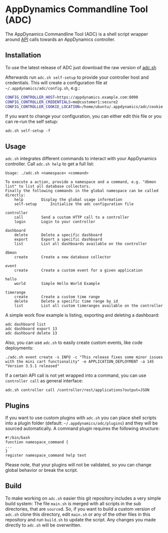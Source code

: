# AppDynamics Commandline Tool (ADC)

The AppDynamics Commandline Tool (ADC) is a shell script wrapper around [API](https://docs.appdynamics.com/display/PRO43/AppDynamics+APIs#AppDynamicsAPIs-apiindex) calls towards an AppDynamics controller.

## Installation

To use the latest release of ADC just download the raw version of [adc.sh](https://github.com/Appdynamics/adc/blob/master/adc.sh)

Afterwards run `adc.sh self-setup` to provide your controller host and credentials. This will create a configuration file at `~/.appdynamics/adc/config.sh`, e.g.:

```bash
CONFIG_CONTROLLER_HOST=https://appdynamics.example.com:8090
CONFIG_CONTROLLER_CREDENTIALS=me@customer1:secure2
CONFIG_CONTROLLER_COOKIE_LOCATION=/home/ubuntu/.appdynamics/adc/cookie.txt
```

If you want to change your configuration, you can either edit this file or you can re-run the self setup:

```
adc.sh self-setup -f
```

## Usage

`adc.sh` integrates different commands to interact with your AppDynamics controller. Call `adc.sh help` to get a full list:

```
Usage: ./adc.sh <namespace> <command>

To execute a action, provide a namespace and a command, e.g. "dbmon list" to list all database collectors.
Finally the following commands in the global namespace can be called directly:
	help		Display the global usage information
	self-setup		Initialize the adc configuration file

controller
	call		Send a custom HTTP call to a controller
	login		Login to your controller

dashboard
	delete		Delete a specific dashboard
	export		Export a specific dashboard
	list		List all dashboards available on the controller

dbmon
	create		Create a new database collector

event
	create		Create a custom event for a given application

hello
	world		Simple Hello World Example

timerange
	create		Create a custom time range
	delete		Delete a specific time range by id
	list		List all custom timeranges available on the controller
```

A simple work flow example is listing, exporting and deleting a dashboard:

```
adc dashboard list
adc dashboard export 13
adc dashboard delete 13
```

Also, you can use `adc.sh` to easily create custom events, like code deployments:

```
./adc.sh event create -s INFO -c "This release fixes some minor issues with the mini cart functionality" -e APPLICATION_DEPLOYMENT -a 145 "Version 3.5.1 released"
```

If a certain API call is not yet wrapped into a command, you can use `controller call` as general interface:

```
adc.sh controller call /controller/rest/applications?output=JSON
```

## Plugins

If you want to use custom plugins with `adc.sh` you can place shell scripts into a plugin folder (default: `~/.appdynamics/adc/plugins`) and they will be sourced automatically. A command plugin requires the following structure:

```
#!/bin/bash
function namespace_command {
...
}
register namespace_command help text
```

Please note, that your plugins will not be validated, so you can change global behavior or break the script.

## Build

To make working on `adc.sh` easier this git repository includes a very simple build system: The file `main.sh` is merged with all scripts in the sub directories, that are `source`d. So, if you want to build a custom version of `adc.sh` clone this directory, edit `main.sh` or any of the other files in this repository and run `build.sh` to update the script. Any changes you made directly to `adc.sh` will be overwritten.
